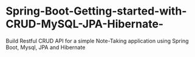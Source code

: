 # Spring-Boot-Getting-started-with-CRUD-MySQL-JPA-Hibernate-
Build Restful CRUD API for a simple Note-Taking application using Spring Boot, Mysql, JPA and Hibernate
